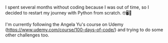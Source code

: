 I spent several months without coding because I was out of time, so I decided to restart my journey with Python from scratch. 🤓🖥️🐍

I'm currently following the Angela Yu's course on Udemy (https://www.udemy.com/course/100-days-of-code/) and trying to do some other challenges too.
